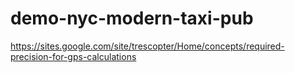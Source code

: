 # demo-nyc-modern-taxi-pub

https://sites.google.com/site/trescopter/Home/concepts/required-precision-for-gps-calculations
